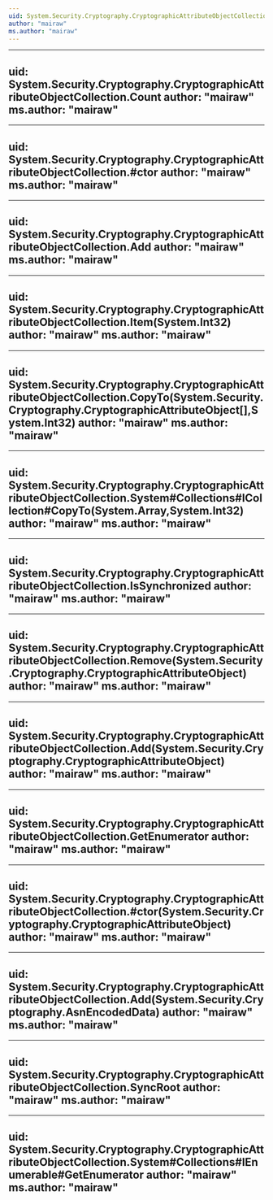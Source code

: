 ```yaml
---
uid: System.Security.Cryptography.CryptographicAttributeObjectCollection
author: "mairaw"
ms.author: "mairaw"
---
```


---
uid: System.Security.Cryptography.CryptographicAttributeObjectCollection.Count
author: "mairaw"
ms.author: "mairaw"
---

---
uid: System.Security.Cryptography.CryptographicAttributeObjectCollection.#ctor
author: "mairaw"
ms.author: "mairaw"
---

---
uid: System.Security.Cryptography.CryptographicAttributeObjectCollection.Add
author: "mairaw"
ms.author: "mairaw"
---

---
uid: System.Security.Cryptography.CryptographicAttributeObjectCollection.Item(System.Int32)
author: "mairaw"
ms.author: "mairaw"
---

---
uid: System.Security.Cryptography.CryptographicAttributeObjectCollection.CopyTo(System.Security.Cryptography.CryptographicAttributeObject[],System.Int32)
author: "mairaw"
ms.author: "mairaw"
---

---
uid: System.Security.Cryptography.CryptographicAttributeObjectCollection.System#Collections#ICollection#CopyTo(System.Array,System.Int32)
author: "mairaw"
ms.author: "mairaw"
---

---
uid: System.Security.Cryptography.CryptographicAttributeObjectCollection.IsSynchronized
author: "mairaw"
ms.author: "mairaw"
---

---
uid: System.Security.Cryptography.CryptographicAttributeObjectCollection.Remove(System.Security.Cryptography.CryptographicAttributeObject)
author: "mairaw"
ms.author: "mairaw"
---

---
uid: System.Security.Cryptography.CryptographicAttributeObjectCollection.Add(System.Security.Cryptography.CryptographicAttributeObject)
author: "mairaw"
ms.author: "mairaw"
---

---
uid: System.Security.Cryptography.CryptographicAttributeObjectCollection.GetEnumerator
author: "mairaw"
ms.author: "mairaw"
---

---
uid: System.Security.Cryptography.CryptographicAttributeObjectCollection.#ctor(System.Security.Cryptography.CryptographicAttributeObject)
author: "mairaw"
ms.author: "mairaw"
---

---
uid: System.Security.Cryptography.CryptographicAttributeObjectCollection.Add(System.Security.Cryptography.AsnEncodedData)
author: "mairaw"
ms.author: "mairaw"
---

---
uid: System.Security.Cryptography.CryptographicAttributeObjectCollection.SyncRoot
author: "mairaw"
ms.author: "mairaw"
---

---
uid: System.Security.Cryptography.CryptographicAttributeObjectCollection.System#Collections#IEnumerable#GetEnumerator
author: "mairaw"
ms.author: "mairaw"
---
